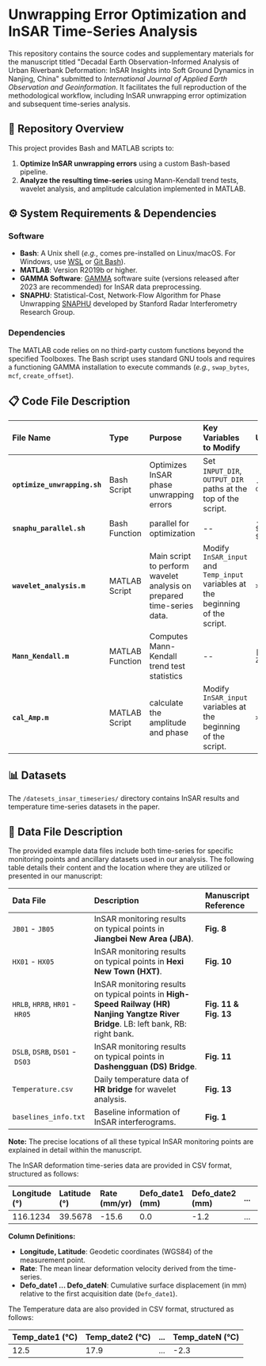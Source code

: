 # Unwrapping Error Optimization and InSAR Time-Series Analysis

This repository contains the source codes and supplementary materials for the manuscript titled "Decadal Earth Observation-Informed Analysis of Urban Riverbank Deformation: InSAR Insights into Soft Ground Dynamics in Nanjing, China" submitted to *International Journal of Applied Earth Observation and Geoinformation*. It facilitates the full reproduction of the methodological workflow, including InSAR unwrapping error optimization and subsequent time-series analysis.

## 🚀 Repository Overview

This project provides Bash and MATLAB scripts to:
1.  **Optimize InSAR unwrapping errors** using a custom Bash-based pipeline.
2.  **Analyze the resulting time-series** using Mann-Kendall trend tests, wavelet analysis, and amplitude calculation implemented in MATLAB.

## ⚙️ System Requirements & Dependencies

### Software
-   **Bash**: A Unix shell (*e.g.*, comes pre-installed on Linux/macOS. For Windows, use [WSL](https://docs.microsoft.com/en-us/windows/wsl/install) or [Git Bash](https://gitforwindows.org/)).
-   **MATLAB**: Version R2019b or higher.
-   **GAMMA Software**: [GAMMA](https://gamma-rs.ch/gamma-software) software suite (versions released after 2023 are recommended) for InSAR data preprocessing.
-   **SNAPHU**: Statistical-Cost, Network-Flow Algorithm for Phase Unwrapping [SNAPHU](https://web.stanford.edu/group/radar/softwareandlinks/sw/snaphu/) developed by Stanford Radar Interferometry Research Group.

### Dependencies

The MATLAB code relies on no third-party custom functions beyond the specified Toolboxes. The Bash script uses standard GNU tools and requires a functioning GAMMA installation to execute commands (*e.g.*, `swap_bytes`, `mcf`, `create_offset`).

## 📋 Code File Description

| File Name | Type | Purpose | Key Variables to Modify | Usage Example |
| :--- | :--- | :--- | :--- | :--- |
| **`optimize_unwrapping.sh`** | Bash Script | Optimizes InSAR phase unwrapping errors | Set `INPUT_DIR`, `OUTPUT_DIR` paths at the top of the script. | `./optimize_unwrapping.sh data_list.txt` |
| **`snaphu_parallel.sh`** | Bash Function | parallel for optimization | -- | `./snaphu_parallel.sh $top_dir $date $width $coherence_thre` |
| **`wavelet_analysis.m`** | MATLAB Script | Main script to perform wavelet analysis on prepared time-series data. | Modify `InSAR_input` and `Temp_input` variables at the beginning of the script. | `>>wavelet_analysis.m` |
| **`Mann_Kendall.m`** | MATLAB Function | Computes Mann-Kendall trend test statistics | -- |`[H P_value Z]=Mann_Kendall(data,alpha)` |
| **`cal_Amp.m`** | MATLAB Script | calculate the amplitude and phase | Modify `InSAR_input` variables at the beginning of the script. | `>>cal_Amp.m` |

## 📊 Datasets

The `/datesets_insar_timeseries/` directory contains InSAR results and temperature time-series datasets in the paper.

## 📁 Data File Description

The provided example data files include both time-series for specific monitoring points and ancillary datasets used in our analysis. The following table details their content and the location where they are utilized or presented in our manuscript:

| Data File | Description | Manuscript Reference |
| :--- | :--- | :--- |
| `JB01` - `JB05` | InSAR monitoring results on typical points in **Jiangbei New Area (JBA)**. | **Fig. 8** |
| `HX01` - `HX05` | InSAR monitoring results on typical points in **Hexi New Town (HXT)**. | **Fig. 10** |
| `HRLB`,&nbsp;`HRRB`,&nbsp;`HR01`&nbsp;-&nbsp;`HR05` | InSAR monitoring results on typical points in **High-Speed Railway (HR) Nanjing Yangtze River Bridge**. LB: left bank, RB: right bank.| **Fig. 11 & Fig. 13** |
| `DSLB`,&nbsp;`DSRB`,&nbsp;`DS01`&nbsp;-&nbsp;`DS03` | InSAR monitoring results on typical points in **Dashengguan (DS) Bridge**. | **Fig. 11** |
| `Temperature.csv`| Daily temperature data of **HR bridge** for wavelet analysis. | **Fig. 13** |
| `baselines_info.txt`| Baseline information of InSAR interferograms. | **Fig. 1** |

**Note:** The precise locations of all these typical InSAR monitoring points are explained in detail within the manuscript.

The InSAR deformation time-series data are provided in CSV format, structured as follows:

| Longitude (°) | Latitude (°) | Rate (mm/yr) | Defo_date1 (mm) | Defo_date2 (mm) | ... | Defo_dateN (mm) 
| :------------ | :----------- | :----------- | :----------- | :----------- | :-- | :---------- |
| 116.1234      | 39.5678      | -15.6        | 0.0          | -1.2         | ... | -54.3       |

**Column Definitions:**
*   **Longitude, Latitude**: Geodetic coordinates (WGS84) of the measurement point.
*   **Rate**: The mean linear deformation velocity derived from the time-series.
*   **Defo_date1 ... Defo_dateN**: Cumulative surface displacement (in mm) relative to the first acquisition date (`Defo_date1`). 

The Temperature data are also provided in CSV format, structured as follows:

| Temp_date1 (°C) | Temp_date2 (°C) | ... | Temp_dateN (°C) |
| :----------- | :----------- | :-- | :---------- |
| 12.5          | 17.9         | ... | -2.3       |

